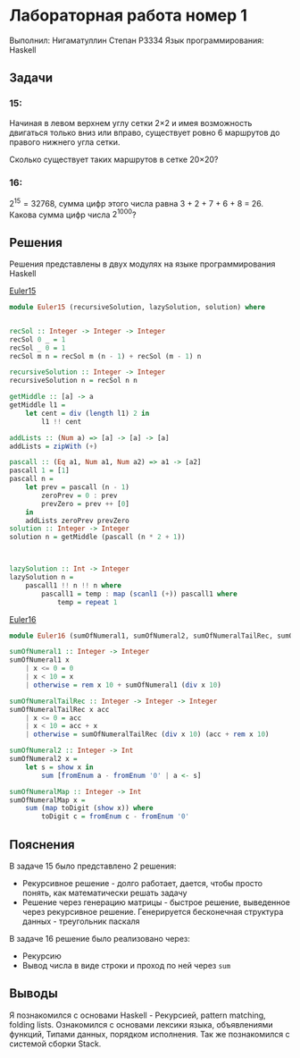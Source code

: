 # Лабораторная работа номер 1

Выполнил: Нигаматуллин Степан P3334
Язык программирования: Haskell

## Задачи
### 15:
Начиная в левом верхнем углу сетки 2×2 и имея возможность двигаться только вниз или вправо, существует ровно 6 маршрутов до правого нижнего угла сетки.

Сколько существует таких маршрутов в сетке 20×20?

### 16:
$2^{15} = 32768$, сумма цифр этого числа равна 3 + 2 + 7 + 6 + 8 = 26.
Какова сумма цифр числа $2^{1000}$?

## Решения

Решения представлены в двух модулях на языке программирования Haskell

[Euler15](src/Euler15.hs)
```Haskell
module Euler15 (recursiveSolution, lazySolution, solution) where


recSol :: Integer -> Integer -> Integer
recSol 0 _ = 1
recSol _ 0 = 1
recSol m n = recSol m (n - 1) + recSol (m - 1) n

recursiveSolution :: Integer -> Integer
recursiveSolution n = recSol n n

getMiddle :: [a] -> a 
getMiddle l1 = 
    let cent = div (length l1) 2 in
        l1 !! cent

addLists :: (Num a) => [a] -> [a] -> [a]
addLists = zipWith (+)

pascall :: (Eq a1, Num a1, Num a2) => a1 -> [a2]
pascall 1 = [1]
pascall n = 
    let prev = pascall (n - 1)
        zeroPrev = 0 : prev
        prevZero = prev ++ [0]
    in 
    addLists zeroPrev prevZero
solution :: Integer -> Integer
solution n = getMiddle (pascall (n * 2 + 1))



lazySolution :: Int -> Integer
lazySolution n = 
    pascall1 !! n !! n where 
        pascall1 = temp : map (scanl1 (+)) pascall1 where
            temp = repeat 1

```

[Euler16](src/Euler16.hs)
```Haskell
module Euler16 (sumOfNumeral1, sumOfNumeral2, sumOfNumeralTailRec, sumOfNumeralMap) where

sumOfNumeral1 :: Integer -> Integer
sumOfNumeral1 x 
    | x <= 0 = 0
    | x < 10 = x
    | otherwise = rem x 10 + sumOfNumeral1 (div x 10)

sumOfNumeralTailRec :: Integer -> Integer -> Integer
sumOfNumeralTailRec x acc
    | x <= 0 = acc
    | x < 10 = acc + x
    | otherwise = sumOfNumeralTailRec (div x 10) (acc + rem x 10)

sumOfNumeral2 :: Integer -> Int
sumOfNumeral2 x =
    let s = show x in
        sum [fromEnum a - fromEnum '0' | a <- s]

sumOfNumeralMap :: Integer -> Int
sumOfNumeralMap x = 
    sum (map toDigit (show x)) where
        toDigit c = fromEnum c - fromEnum '0'
```

## Пояснения

В задаче 15 было представлено 2 решения:
* Рекурсивное решение - долго работает, дается, чтобы просто понять, как математически решать задачу
* Решение через генерацию матрицы - быстрое решение, выведенное через рекурсивное решение. Генерируется бесконечная структура данных - треугольник паскаля

В задаче 16 решение было реализовано через:

* Рекурсию
* Вывод числа в виде строки и проход по ней через `sum`

## Выводы

Я познакомился с основами Haskell - Рекурсией, pattern matching, folding lists. Ознакомился с основами лексики языка, объявлениями функций, Типами данных, порядком исполнения. Так же познакомился с системой сборки Stack.